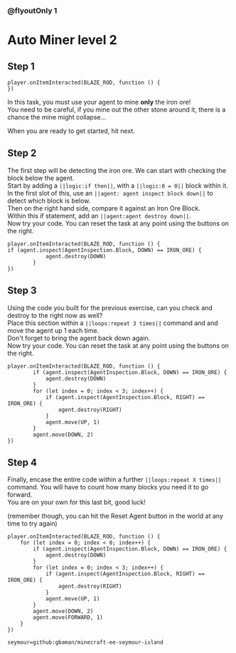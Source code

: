 ### @flyoutOnly 1


# Auto Miner level 2


## Step 1

```template
player.onItemInteracted(BLAZE_ROD, function () {
})
```

In this task, you must use your agent to mine **only** the iron ore!   
You need to be careful, if you mine out the other stone around it, there is a chance the mine might collapse...   

When you are ready to get started, hit next.   

## Step 2

The first step will be detecting the iron ore. We can start with checking the block below the agent.   
Start by adding a ``||logic:if then||``, with a ``||logic:0 = 0||`` block within it.   
In the first slot of this, use an ``||agent: agent inspect block down||`` to detect which block is below.   
Then on the right hand side, compare it against an Iron Ore Block.   
Within this if statement, add an ``||agent:agent destroy down||``.   
Now try your code. You can reset the task at any point using the buttons on the right.   

```blocks
player.onItemInteracted(BLAZE_ROD, function () {
if (agent.inspect(AgentInspection.Block, DOWN) == IRON_ORE) {
            agent.destroy(DOWN)
        }
})
```

## Step 3

Using the code you built for the previous exercise, can you check and destroy to the right now as well?  
Place this section within a ``||loops:repeat 3 times||`` command and and move the agent up 1 each time.   
Don't forget to bring the agent back down again.   
Now try your code. You can reset the task at any point using the buttons on the right.  

```blocks
player.onItemInteracted(BLAZE_ROD, function () {
        if (agent.inspect(AgentInspection.Block, DOWN) == IRON_ORE) {
            agent.destroy(DOWN)
        }
        for (let index = 0; index < 3; index++) {
            if (agent.inspect(AgentInspection.Block, RIGHT) == IRON_ORE) {
                agent.destroy(RIGHT)
            }
            agent.move(UP, 1)
        }
        agent.move(DOWN, 2)
})

```

## Step 4

Finally, encase the entire code within a further ``||loops:repeat X times||`` command. You will have to count how many blocks you need it to go forward.    
You are on your own for this last bit, good luck!

(remember though, you can hit the Reset Agent button in the world at any time to try again)


```ghost
player.onItemInteracted(BLAZE_ROD, function () {
    for (let index = 0; index < 8; index++) {
        if (agent.inspect(AgentInspection.Block, DOWN) == IRON_ORE) {
            agent.destroy(DOWN)
        }
        for (let index = 0; index < 3; index++) {
            if (agent.inspect(AgentInspection.Block, RIGHT) == IRON_ORE) {
                agent.destroy(RIGHT)
            }
            agent.move(UP, 1)
        }
        agent.move(DOWN, 2)
        agent.move(FORWARD, 1)
    }
})

```

```package
seymour=github:gbaman/minecraft-ee-seymour-island
```